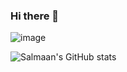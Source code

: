 ### Hi there 👋

![image](https://github-readme-activity-graph.cyclic.app/graph?username=sagedemage)

![Salmaan's GitHub stats](https://github-readme-stats.vercel.app/api?username=sagedemage&show_icons=true&theme=dark)



<!--
**sagedemage/sagedemage** is a ✨ _special_ ✨ repository because its `README.md` (this file) appears on your GitHub profile.

Here are some ideas to get you started:

- 🔭 I’m currently working on ...
- 🌱 I’m currently learning ...
- 👯 I’m looking to collaborate on ...
- 🤔 I’m looking for help with ...
- 💬 Ask me about ...
- 📫 How to reach me: ...
- 😄 Pronouns: ...
- ⚡ Fun fact: ...
-->
